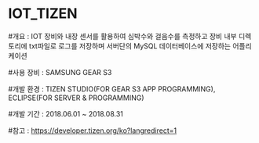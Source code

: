 # IOT_TIZEN

#개요 : 
IOT 장비와 내장 센서를 활용하여 심박수와 걸음수를 측정하고 
장비 내부 디렉토리에 txt파일로 로그를 저장하며
서버단의 MySQL 데이터베이스에 저장하는 어플리케이션

#사용 장비 : SAMSUNG GEAR S3

#개발 환경 : TIZEN STUDIO(FOR GEAR S3 APP PROGRAMMING), ECLIPSE(FOR SERVER & PROGRAMMING)

#개발 기간 : 2018.06.01 ~ 2018.08.31

#참고  : https://developer.tizen.org/ko?langredirect=1
